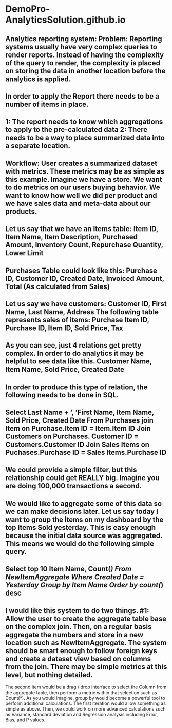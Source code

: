 DemoPro-AnalyticsSolution.github.io
===================================


Analytics reporting system:
Problem: Reporting systems usually have very complex queries to render reports.  Instead of having the complexity of the query to render, the complexity is placed on storing the data in another location before the analytics is applied.
---
In order to apply the Report there needs to be a number of items in place.
---
1: The report needs to know which aggregations to apply to the pre-calculated data
2:  There needs to be a way to place summarized data into a separate location.
---
Workflow:  User creates a summarized dataset with metrics.  These metrics may be as simple as this example.
Imagine we have a store. We want to do metrics on our users buying behavior.  We want to know how well we did per product and we have sales data and meta-data about our products.
---
Let us say that we have an Items table:
Item ID, Item Name, Item Description, Purchased Amount, Inventory Count, Repurchase Quantity, Lower Limit
---
Purchases Table could look like this:
Purchase ID, Customer ID, Created Date, Invoiced Amount, Total (As calculated from Sales) 
---
Let us say we have customers:
Customer ID, First Name, Last Name, Address
The following table represents sales of items:
Purchase Item ID, Purchase ID, Item ID, Sold Price, Tax
---
As you can see, just 4 relations get pretty complex.  In order to do analytics it may be helpful to see data like this.
Customer Name, Item Name, Sold Price, Created Date
---
In order to produce this type of relation, the following needs to be done in SQL.
---
Select Last Name + ‘, ’First Name, Item Name, Sold Price, Created Date
From Purchases 
join Item on Purchase.Item ID = Item.Item ID
Join  Customers on Purchases. Customer ID = Customers.Customer ID
Join Sales Items on Puchases.Purchase ID = Sales Items.Purchase ID
---
We could provide a simple filter, but this relationship could get REALLY big.  Imagine you are doing 100,000 transactions a second.
---
We would like to aggregate some of this data so we can make decisions later.
Let us say today I want to group the items on my dashboard by the top Items Sold yesterday.  This is easy enough because the initial data source was aggregated.  This means we would do the following simple query.
---
Select top 10 Item Name, Count(*) 
From NewItemAggregate
Where Created Date = Yesterday
Group by Item Name
Order by count(*) desc
---
I would like this system to do two things.  #1: Allow the user to create the aggregate table base on the complex join.  Then, on a regular basis aggregate the numbers and store in a new location such as NewItemAggregate.  The system should be smart enough to follow foreign keys and create a dataset view based on columns from the join.  There may be simple metrics at this level, but nothing detailed.
---
The second item would be a drag / drop interface to select the Column from the aggregate table, then perform a metric within that selection such as Count(*).  As you would imagine, group by would become a powerful tool to perform additional calculations.  The first iteration would allow something as simple as above.  Then, we could work on more advanced calculations such as Variance, standard deviation and Regression analysis including Error, Bias, and P values.
